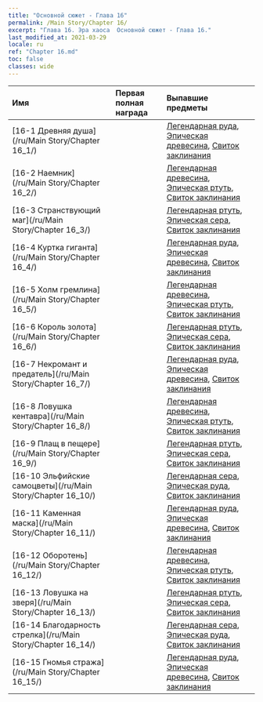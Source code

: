 ```yaml
---
title: "Основной сюжет - Глава 16"
permalink: /Main Story/Chapter 16/
excerpt: "Глава 16. Эра хаоса  Основной сюжет - Глава 16."
last_modified_at: 2021-03-29
locale: ru
ref: "Chapter 16.md"
toc: false
classes: wide
---
```


  | Имя |  Первая полная награда | Выпавшие предметы |
  |:------------|:------------|:------------| 
  | [16-1 Древняя душа](/ru/Main Story/Chapter 16_1/) |  | [Легендарная руда](/ru/Items/mat_54/), [Эпическая древесина](/ru/Items/mat_48/), [Свиток заклинания](/ru/Items/con_694/) |
  | [16-2 Наемник](/ru/Main Story/Chapter 16_2/) |  | [Легендарная древесина](/ru/Items/mat_55/), [Эпическая ртуть](/ru/Items/mat_49/), [Свиток заклинания](/ru/Items/con_694/) |
  | [16-3 Странствующий маг](/ru/Main Story/Chapter 16_3/) |  | [Легендарная ртуть](/ru/Items/mat_56/), [Эпическая сера](/ru/Items/mat_50/), [Свиток заклинания](/ru/Items/con_694/) |
  | [16-4 Куртка гиганта](/ru/Main Story/Chapter 16_4/) |  | [Легендарная руда](/ru/Items/mat_54/), [Эпическая древесина](/ru/Items/mat_48/), [Свиток заклинания](/ru/Items/con_694/) |
  | [16-5 Холм гремлина](/ru/Main Story/Chapter 16_5/) |  | [Легендарная древесина](/ru/Items/mat_55/), [Эпическая ртуть](/ru/Items/mat_49/), [Свиток заклинания](/ru/Items/con_694/) |
  | [16-6 Король золота](/ru/Main Story/Chapter 16_6/) |  | [Легендарная ртуть](/ru/Items/mat_56/), [Эпическая сера](/ru/Items/mat_50/), [Свиток заклинания](/ru/Items/con_694/) |
  | [16-7 Некромант и предатель](/ru/Main Story/Chapter 16_7/) |  | [Легендарная руда](/ru/Items/mat_54/), [Эпическая древесина](/ru/Items/mat_48/), [Свиток заклинания](/ru/Items/con_694/) |
  | [16-8 Ловушка кентавра](/ru/Main Story/Chapter 16_8/) |  | [Легендарная древесина](/ru/Items/mat_55/), [Эпическая ртуть](/ru/Items/mat_49/), [Свиток заклинания](/ru/Items/con_694/) |
  | [16-9 Плащ в пещере](/ru/Main Story/Chapter 16_9/) |  | [Легендарная ртуть](/ru/Items/mat_56/), [Эпическая сера](/ru/Items/mat_50/), [Свиток заклинания](/ru/Items/con_694/) |
  | [16-10 Эльфийские самоцветы](/ru/Main Story/Chapter 16_10/) |  | [Легендарная сера](/ru/Items/mat_57/), [Эпическая руда](/ru/Items/mat_47/), [Свиток заклинания](/ru/Items/con_694/) |
  | [16-11 Каменная маска](/ru/Main Story/Chapter 16_11/) |  | [Легендарная руда](/ru/Items/mat_54/), [Эпическая древесина](/ru/Items/mat_48/), [Свиток заклинания](/ru/Items/con_694/) |
  | [16-12 Оборотень](/ru/Main Story/Chapter 16_12/) |  | [Легендарная древесина](/ru/Items/mat_55/), [Эпическая ртуть](/ru/Items/mat_49/), [Свиток заклинания](/ru/Items/con_694/) |
  | [16-13 Ловушка на зверя](/ru/Main Story/Chapter 16_13/) |  | [Легендарная ртуть](/ru/Items/mat_56/), [Эпическая сера](/ru/Items/mat_50/), [Свиток заклинания](/ru/Items/con_694/) |
  | [16-14 Благодарность стрелка](/ru/Main Story/Chapter 16_14/) |  | [Легендарная сера](/ru/Items/mat_57/), [Эпическая руда](/ru/Items/mat_47/), [Свиток заклинания](/ru/Items/con_694/) |
  | [16-15 Гномья стража](/ru/Main Story/Chapter 16_15/) |  | [Легендарная руда](/ru/Items/mat_54/), [Эпическая древесина](/ru/Items/mat_48/), [Свиток заклинания](/ru/Items/con_694/) |

